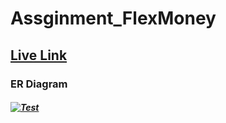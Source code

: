 # Assginment_FlexMoney
<h2><a href="https://flexmoneyassignmentfrontend.onrender.com/">Live Link</a></h2>
<h3>ER Diagram<h5>
<a href="https://imgbb.com/"><img src="https://i.ibb.co/ZWngyY7/Test.jpg" alt="Test" border="0"></a>
